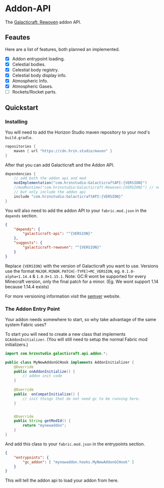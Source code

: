 # Addon-API
The [Galacticraft: Rewoven](https://github.com/StellarHorizons/Galacticraft-Rewoven) addon API.

## Feautes
Here are a list of features, both planned an implemented.

* [x] Addon entrypoint loading.
* [x] Celestial bodies.
* [x] Celestial body registry.
* [x] Celestial body display info.
* [x] Atmospheric Info.
* [x] Atmospheric Gases.
* [ ] Rockets/Rocket parts.

## Quickstart

### Installing
You will need to add the Horizon Studio maven repository to your mod's `build.gradle`.

```gradle
repositories {
    maven { url "https://cdn.hrzn.studio/maven" }
}
```

After that you can add Galacticraft and the Addon API.

```gradle
dependencies {
    // add both the addon api and mod
    modImplementation("com.hrznstudio:GalacticraftAPI:{VERSION}")
    //modRuntime("com.hrznstudio:Galacticraft-Rewoven:{VERSION}") // not up yet
    // but only include the addon api 
    include "com.hrznstudio:GalacticraftAPI:{VERSION}"
}
```

You will also need to add the addon API to your `fabric.mod.json` in the `depends` section.
```json
{
    "depends": {
        "galacticraft-api": "^{VERSION}"
    },
    "suggests": {
        "galacticraft-rewoven": "^{VERSION}"
    }
}
```

Replace `{VERSION}` with the version of Galacticraft you want to use. Versions use the format `MAJOR.MINOR.PATCH[-TYPE]+MC_VERSION`, eg. `0.1.0-alpha+1.14.4` & `1.0.0+1.15.1`. Note: GC:R wont be supported for every Minecraft version, only the final patch for a minor. (Eg. We wont support 1.14 because 1.14.4 exists)

For more versioning information visit the [semver](https://semver.org/) website.

### The Addon Entry Point
Your addon needs somewhere to start, so why take advantage of the same system Fabric uses?

To start you will need to create a new class that implements `GCAddonInitializer`. (You will still need to setup the normal Fabric mod initializers.)

```java
import com.hrznstudio.galacticraft.api.addon.*;

public class MyNewAddonGCHook implements AddonInitializer {
    @Override
    public onAddonInitialize() {
        // addon init code
    }
    
    @Override
    public  onCompatInitialize() {
        // init things that do not need gc to be running here.
    }


    @Override
    public String getModId() {
        return "mynewaddon";
    }
}
```
And add this class to your `fabric.mod.json` in the entrypoints section.

```json
{
    "entrypoints": {
        "gc_addon": [ "mynewaddon.hooks.MyNewAddonGCHook" ]
    }
}
```
This will tell the addon api to load your addon from here.
